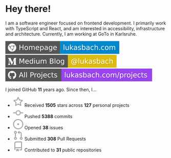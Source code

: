 # Hey there!

I am a software engineer focused on frontend development. I primarily work with TypeScript and React, and am interested in accessibility, infrastructure and architecture. Currently, I am working at GoTo in Karlsruhe.

[![Homepage](./icons/homepage.svg)](https://lukasbach.com)
[![Medium Blog](./icons/medium.svg)](https://medium.com/@lukasbach)
[![My Projects](./icons/projects.svg)](https://lukasbach.com/projects)

I joined GitHub **11** years ago. Since then, I...

- ![](./icons/star.svg) Received **1505** stars across **127** personal projects
- ![](./icons/commit.svg) Pushed **5388** commits
- ![](./icons/issues.svg) Opened **38** issues
- ![](./icons/pr.svg) Submitted **308** Pull Requests
- ![](./icons/repo.svg) Contributed to **31** public repositories
